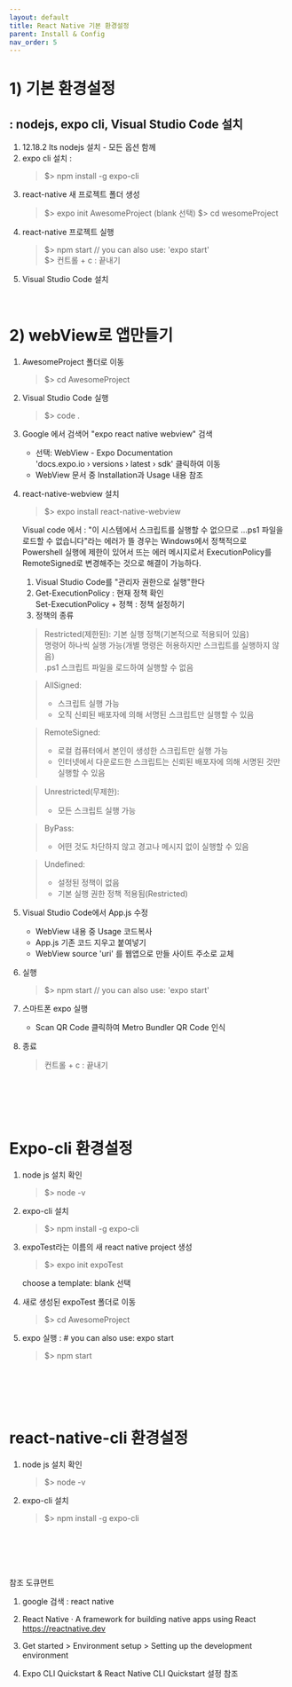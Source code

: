 ```yaml
---
layout: default
title: React Native 기본 환경설정
parent: Install & Config
nav_order: 5
---
```


#  1) 기본 환경설정 
## : nodejs, expo cli, Visual Studio Code 설치

1. 12.18.2 lts nodejs 설치 - 모든 옵션 함께
2. expo cli 설치 : 
    >$> npm install -g expo-cli
3. react-native 새 프로젝트 폴더 생성
    >$> expo init AwesomeProject
	>(blank 선택)
	>$> cd wesomeProject
4. react-native 프로젝트 실행
	>$> npm start // you can also use: 'expo start'  
	>$> 컨트롤 + c : 끝내기
5.  Visual Studio Code 설치

<br>

# 2) webView로 앱만들기

1. AwesomeProject 폴더로 이동
	>$> cd AwesomeProject
2. Visual Studio Code 실행
	>$> code .
3. Google 에서 검색어 "expo react native webview" 검색  
    - 선택:	WebView - Expo Documentation  
	'docs.expo.io › versions › latest › sdk' 클릭하여 이동
    - WebView 문서 중 Installation과 Usage 내용 참조
4. react-native-webview 설치
	>$> expo install react-native-webview

	Visual code 에서 : "이 시스템에서 스크립트를 실행할 수 없으므로 ...ps1 파일을 로드할 수 없습니다"라는 에러가 뜰 경우는 Windows에서 정책적으로 Powershell 실행에 제한이 있어서 뜨는 에러 메시지로서 ExecutionPolicy를 RemoteSigned로 변경해주는 것으로 해결이 가능하다.
	1. Visual Studio Code를 "관리자 권한으로 실행"한다
	2. Get-ExecutionPolicy : 현재 정책 확인  
	Set-ExecutionPolicy + 정책 : 정책 설정하기
	3. 정책의 종류

	>Restricted(제한된):
기본 실행 정책(기본적으로 적용되어 있음)  
명령어 하나씩 실행 가능(개별 명령은 허용하지만 스크립트를 실행하지 않음)  
.ps1 스크립트 파일을 로드하여 실행할 수 없음
  
	>AllSigned: 
	>- 스크립트 실행 가능
	>- 오직 신뢰된 배포자에 의해 서명된 스크립트만 실행할 수 있음
	
	>RemoteSigned:
	>- 로컬 컴퓨터에서 본인이 생성한 스크립트만 실행 가능
	>- 인터넷에서 다운로드한 스크립트는 신뢰된 배포자에 의해 서명된 것만 실행할 수 있음

	>Unrestricted(무제한):
	>- 모든 스크립트 실행 가능

	>ByPass:
	>- 어떤 것도 차단하지 않고 경고나 메시지 없이 실행할 수 있음

	>Undefined: 
	>- 설정된 정책이 없음
	>- 기본 실행 권한 정책 적용됨(Restricted)

5. Visual Studio Code에서 App.js 수정
	- WebView 내용 중 Usage 코드복사
	- App.js 기존 코드 지우고 붙여넣기
	- WebView source 'uri' 를 웹앱으로 만들 사이트 주소로 교체

6. 실행
	>$> npm start  // you can also use: 'expo start'

7. 스마트폰 expo 실행
	-  Scan QR Code 클릭하여 Metro Bundler QR Code 인식

8. 종료
	> 컨트롤 + c : 끝내기

<br><br>
----
# Expo-cli 환경설정

1. node js 설치 확인  
	> $> node -v

2. expo-cli 설치
	> $> npm install -g expo-cli

3. expoTest라는 이름의 새 react native project  생성
	> $> expo init expoTest  

	choose a template: blank 선택

4.  새로 생성된 expoTest 폴더로 이동  
	> $> cd AwesomeProject

5. expo 실행 : # you can also use: expo start
	> $> npm start

<br><br>
----
# react-native-cli 환경설정

1. node js 설치 확인  
	> $> node -v

2. expo-cli 설치
	> $> npm install -g expo-cli


<br><br>
-------
참조 도큐먼트

1. google 검색 : react native

2. React Native · A framework for building native apps using React  
https://reactnative.dev

3. Get started > Environment setup > Setting up the development environment

4. Expo CLI Quickstart & React Native CLI Quickstart 설정 참조